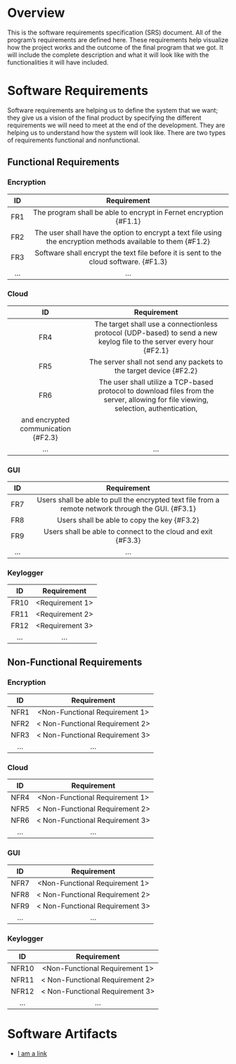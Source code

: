 # Overview
This is the software requirements specification (SRS) document. All of the program’s requirements are defined here. These requirements help visualize how the project works and the outcome of the final program that we got. It will include the complete description and what it will look like with the functionalities it will have included.
# Software Requirements
Software requirements are helping us to define the system that we want; they give us a vision of the final product by specifying the different requirements we will need to meet at the end of the development. They are helping us to understand how the system will look like. There are two types of requirements functional and nonfunctional.
<Describe the structure of this section>
## Functional Requirements
### Encryption
 
| ID  | Requirement 	|
| :-------------: | :----------: |
| FR1 | The program shall be able to encrypt in Fernet encryption {#F1.1} |
| FR2 | The user shall have the option to encrypt a text file using the encryption methods available to them {#F1.2} |
| FR3 | Software shall encrypt the text file before it is sent to the cloud software. {#F1.3} |
| … | … |
 
### Cloud
 
| ID  | Requirement 	|
| :-------------: | :----------: |
| FR4 | The target shall use a connectionless protocol (UDP-based) to send a new keylog file to the server every hour {#F2.1} |
| FR5 | The server shall not send any packets to the target device {#F2.2} |
| FR6 | The user shall utilize a TCP-based protocol to download files from the server, allowing for file viewing, selection, authentication, 
and encrypted communication {#F2.3} |
| … | … |

### GUI
 
| ID  | Requirement 	|
| :-------------: | :----------: |
| FR7 | Users shall be able to pull the encrypted text file from a remote network through the GUI. {#F3.1} |
| FR8 | Users shall be able to copy the key {#F3.2} |
| FR9 | Users shall be able to connect to the cloud and exit {#F3.3} |
| … | … |
 
### Keylogger
 
| ID  | Requirement 	|
| :-------------: | :----------: |
| FR10 | <Requirement 1> |
| FR11 | <Requirement 2> |
| FR12 | <Requirement 3> |
| … | … |

## Non-Functional Requirements
 
### Encryption
 
| ID  | Requirement 	|
| :-------------: | :----------: |
| NFR1 | <Non-Functional Requirement 1> |
| NFR2 | < Non-Functional Requirement 2> |
| NFR3 | < Non-Functional Requirement 3> |
| … | … |

### Cloud
 
| ID  | Requirement 	|
| :-------------: | :----------: |
| NFR4 | <Non-Functional Requirement 1> |
| NFR5 | < Non-Functional Requirement 2> |
| NFR6 | < Non-Functional Requirement 3> |
| … | … |

### GUI
 
| ID  | Requirement 	|
| :-------------: | :----------: |
| NFR7 | <Non-Functional Requirement 1> |
| NFR8 | < Non-Functional Requirement 2> |
| NFR9 | < Non-Functional Requirement 3> |
| … | … |

### Keylogger
 
| ID  | Requirement 	|
| :-------------: | :----------: |
| NFR10 | <Non-Functional Requirement 1> |
| NFR11 | < Non-Functional Requirement 2> |
| NFR12 | < Non-Functional Requirement 3> |
| … | … |
 
# Software Artifacts
 
<Describe the purpose of this section>
 
* [I am a link](to_some_file.pdf)

